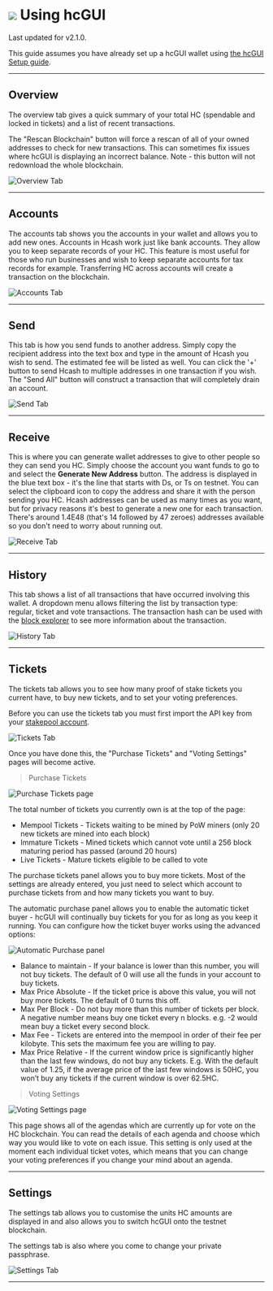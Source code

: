 # <img class="hc-icon" src="/img/hc-icons/Wallet.svg" /> Using hcGUI

Last updated for v2.1.0.

This guide assumes you have already set up a hcGUI wallet using [the hcGUI Setup guide](hcGUI-setup.md).

---

## Overview

The overview tab gives a quick summary of your total HC (spendable and locked in tickets) and a list of recent transactions.

The "Rescan Blockchain" button will force a rescan of all of your owned addresses to check for new transactions. This can sometimes fix issues where hcGUI is displaying an incorrect balance. Note - this button will not redownload the whole blockchain.

![Overview Tab](/img/decrediton/overview.png)

---

## Accounts

The accounts tab shows you the accounts in your wallet and allows you to add new ones.
Accounts in Hcash work just like bank accounts.
They allow you to keep separate records of your HC. This feature is most
useful for those who run businesses and wish to keep separate accounts for
tax records for example. Transferring HC across accounts will create a
transaction on the blockchain.

![Accounts Tab](/img/decrediton/accounts.png)

---

## Send

This tab is how you send funds to another address. Simply copy the recipient
address into the text box and type in the amount of Hcash you wish to send.
The estimated fee will be listed as well. You can click the '+' button to
send Hcash to multiple addresses in one transaction if you wish.
The "Send All" button will construct a transaction that will completely drain an account.

![Send Tab](/img/decrediton/send.png)

---

## Receive

This is where you can generate wallet addresses to give to other people so they can
send you HC. Simply choose the account you want funds to go to and select the **Generate New Address** button.
The address is displayed in the blue text box - it's the line that starts with Ds, or Ts on testnet.
You can select the clipboard icon to copy the address and share it with the person sending you HC.
Hcash addresses can be used as many times as you want, but for privacy reasons it's best
to generate a new one for each transaction. There's around 1.4E48 (that's 14 followed by 47 zeroes)
addresses available so you don't need to worry about running out.

![Receive Tab](/img/decrediton/receive.png)

---

## History

This tab shows a list of all transactions that have occurred involving this wallet. A dropdown menu allows filtering the list
by transaction type: regular, ticket and vote transactions. The transaction hash can be used with the
[block explorer](/getting-started/using-the-block-explorer.md) to see more information about the transaction.

![History Tab](/img/decrediton/history.png)

---

## Tickets

The tickets tab allows you to see how many proof of stake tickets you current have, to buy new tickets, and to set your voting preferences.

Before you can use the tickets tab you must first import the API key from your [stakepool account](/mining/how-to-stake.md#pos-using-a-stakepool).

![Tickets Tab](/img/decrediton/tickets.png)

Once you have done this, the "Purchase Tickets" and "Voting Settings" pages will become active.

> Purchase Tickets

![Purchase Tickets page](/img/decrediton/purchase-tickets.png)

The total number of tickets you currently own is at the top of the page:

- Mempool Tickets - Tickets waiting to be mined by PoW miners (only 20 new tickets are mined into each block)
- Immature Tickets - Mined tickets which cannot vote until a 256 block maturing period has passed (around 20 hours)
- Live Tickets - Mature tickets eligible to be called to vote

<!-- TODO:  missed, revoked, expired tickets,  -->

The purchase tickets panel allows you to buy more tickets. Most of the settings are already entered, you just need to select which account to purchase tickets from and how many tickets you want to buy.

<!-- TODO:  advanced options  -->
<!-- TODO: Revoke button -->
<!-- TODO: Import script button -->

The automatic purchase panel allows you to enable the automatic ticket buyer - hcGUI will continually buy tickets for you for as long as you keep it running. You can configure how the ticket buyer works using the advanced options:

![Automatic Purchase panel](/img/decrediton/autobuyer.png)

- Balance to maintain - If your balance is lower than this number, you will not buy tickets. The default of 0 will use all the funds in your account to buy tickets.
- Max Price Absolute -  If the ticket price is above this value, you will not buy more tickets. The default of 0 turns this off.
- Max Per Block - Do not buy more than this number of tickets per block. A negative number means buy one ticket every n blocks. e.g. -2 would mean buy a ticket every second block.
- Max Fee - Tickets are entered into the mempool in order of their fee per kilobyte. This sets the maximum fee you are willing to pay.
- Max Price Relative  - If the current window price is significantly higher than the last few windows, do not buy any tickets. E.g. With the default value of 1.25, if the average price of the last few windows is 50HC, you won’t buy any tickets if the current window is over 62.5HC.

> Voting Settings

![Voting Settings page](/img/decrediton/voting.png)

This page shows all of the agendas which are currently up for vote on the HC blockchain.
You can read the details of each agenda and choose which way you would like to vote on each issue.
This setting is only used at the moment each individual ticket votes, which means that you can change your
voting preferences if you change your mind about an agenda.

---

## Settings

The settings tab allows you to customise the units HC amounts are displayed in and also allows you to switch hcGUI onto the testnet blockchain.

The settings tab is also where you come to change your private passphrase.

![Settings Tab](/img/decrediton/settings.png)

---

